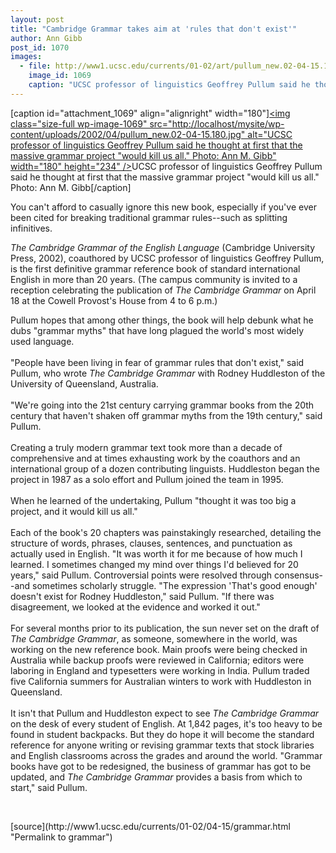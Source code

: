 ```yaml
---
layout: post
title: "Cambridge Grammar takes aim at 'rules that don't exist'"
author: Ann Gibb
post_id: 1070
images:
  - file: http://www1.ucsc.edu/currents/01-02/art/pullum_new.02-04-15.180.jpg
    image_id: 1069
    caption: "UCSC professor of linguistics Geoffrey Pullum said he thought at first that the massive grammar project 'would kill us all.' Photo: Ann M. Gibb"
---
```


[caption id="attachment_1069" align="alignright" width="180"]<a href="http://localhost/mysite/wp-content/uploads/2002/04/pullum_new.02-04-15.180.jpg"><img class="size-full wp-image-1069" src="http://localhost/mysite/wp-content/uploads/2002/04/pullum_new.02-04-15.180.jpg" alt="UCSC professor of linguistics Geoffrey Pullum said he thought at first that the massive grammar project "would kill us all." Photo: Ann M. Gibb" width="180" height="234" /></a>UCSC professor of linguistics Geoffrey Pullum said he thought at first that the massive grammar project "would kill us all." Photo: Ann M. Gibb[/caption]
<p>
  You can't afford to casually ignore this new book, especially if you've ever been cited for breaking traditional grammar rules--such as splitting infinitives.
</p><i>The Cambridge Grammar of the English Language</i> (Cambridge University Press, 2002), coauthored by UCSC professor of linguistics Geoffrey Pullum, is the first definitive grammar reference book of standard international English in more than 20 years. (The campus community is invited to a reception celebrating the publication of <i>The Cambridge Grammar</i> on April 18 at the Cowell Provost's House from 4 to 6 p.m.)
<p>
  Pullum hopes that among other things, the book will help debunk what he dubs "grammar myths" that have long plagued the world's most widely used language.<br>
  <br>
  "People have been living in fear of grammar rules that don't exist," said Pullum, who wrote <i>The</i> <i>Cambridge Grammar</i> with Rodney Huddleston of the University of Queensland, Australia.<br>
  <br>
  "We're going into the 21st century carrying grammar books from the 20th century that haven't shaken off grammar myths from the 19th century," said Pullum.<br>
  <br>
  Creating a truly modern grammar text took more than a decade of comprehensive and at times exhausting work by the coauthors and an international group of a dozen contributing linguists. Huddleston began the project in 1987 as a solo effort and Pullum joined the team in 1995.<br>
  <br>
  When he learned of the undertaking, Pullum "thought it was too big a project, and it would kill us all."<i><br>
  <br></i>Each of the book's 20 chapters was painstakingly researched, detailing the structure of words, phrases, clauses, sentences, and punctuation as actually used in English. "It was worth it for me because of how much I learned. I sometimes changed my mind over things I'd believed for 20 years," said Pullum. Controversial points were resolved through consensus--and sometimes scholarly struggle. "The expression 'That's good enough' doesn't exist for Rodney Huddleston," said Pullum. "If there was disagreement, we looked at the evidence and worked it out."<br>
  <br>
  For several months prior to its publication, the sun never set on the draft of <i>The</i> <i>Cambridge Grammar</i>, as someone, somewhere in the world, was working on the new reference book. Main proofs were being checked in Australia while backup proofs were reviewed in California; editors were laboring in England and typesetters were working in India. Pullum traded five California summers for Australian winters to work with Huddleston in Queensland.<br>
  <br>
  It isn't that Pullum and Huddleston expect to see <i>The</i> <i>Cambridge Grammar</i> on the desk of every student of English. At 1,842 pages, it's too heavy to be found in student backpacks. But they do hope it will become the standard reference for anyone writing or revising grammar texts that stock libraries and English classrooms across the grades and around the world. "Grammar books have got to be redesigned, the business of grammar has got to be updated, and <i>The</i> <i>Cambridge Grammar</i> provides a basis from which to start," said Pullum.
</p>
<p>
  <br>

</p>
<p>

</p>
[source](http://www1.ucsc.edu/currents/01-02/04-15/grammar.html "Permalink to grammar")
